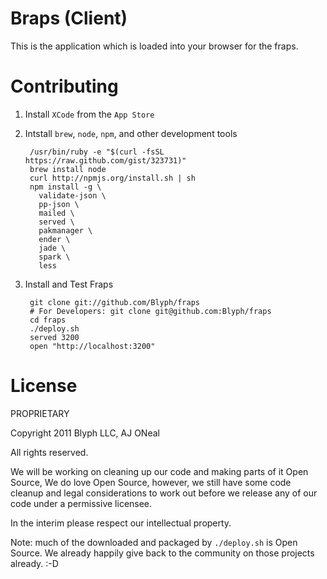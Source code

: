 Braps (Client)
===

This is the application which is loaded into your browser for the fraps.

Contributing
===

1. Install `XCode` from the `App Store`

2. Intstall `brew`, `node`, `npm`, and other development tools

        /usr/bin/ruby -e "$(curl -fsSL https://raw.github.com/gist/323731)"
        brew install node
        curl http://npmjs.org/install.sh | sh
        npm install -g \
          validate-json \
          pp-json \
          mailed \
          served \
          pakmanager \
          ender \
          jade \
          spark \
          less

3. Install and Test Fraps

        git clone git://github.com/Blyph/fraps
        # For Developers: git clone git@github.com:Blyph/fraps
        cd fraps
        ./deploy.sh
        served 3200
        open "http://localhost:3200"

License
===

PROPRIETARY

Copyright 2011 Blyph LLC, AJ ONeal

All rights reserved.

We will be working on cleaning up our code and making parts of it Open Source,
We do love Open Source, however, 
we still have some code cleanup and legal considerations to work out
before we release any of our code under a permissive licensee.

In the interim please respect our intellectual property.

Note: much of the downloaded and packaged by `./deploy.sh` is Open Source.
We already happily give back to the community on those projects already.
:-D

